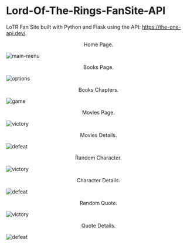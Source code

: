 # Lord-Of-The-Rings-FanSite-API
LoTR Fan Site built with Python and Flask using the API: https://the-one-api.dev/.

<p style="text-align:center;">Home Page.</p>

![main-menu](https://i.postimg.cc/Cx9xqVhg/Home.png)
<br>
<p style="text-align:center;">Books Page.</p>

![options](https://i.postimg.cc/1zxyzcBR/books.png)
<br>

<p style="text-align:center;">Books Chapters.</p
  
![game](https://i.postimg.cc/QxyX2rWT/books-chapters.png)
<br>
  
<p style="text-align:center;">Movies Page.</p
  
![victory](https://i.postimg.cc/cHBx2gQx/movies.png)
<br>
  
<p style="text-align:center;">Movies Details.</p
  
![defeat](https://i.postimg.cc/T2Q2cbdQ/movies-details.png)
<br>

<p style="text-align:center;">Random Character.</p
  
![victory](https://i.postimg.cc/7ZJxDQgQ/character.png)
<br>
  
<p style="text-align:center;">Character Details.</p
  
![defeat](https://i.postimg.cc/NFGscs41/character-details.png)
<br>

<p style="text-align:center;">Random Quote.</p
  
![victory](https://i.postimg.cc/653WbQTK/quote.png)
<br>
  
<p style="text-align:center;">Quote Details.</p
  
![defeat](https://i.postimg.cc/RhPMCks2/quote-details.png)
<br>
